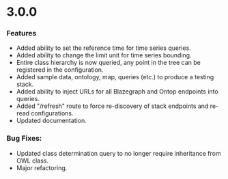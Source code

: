 [//]: # (Note that version headers need to start with "# " characters to be picked up by some automated scripts)

# 3.0.0
### Features
* Added ability to set the reference time for time series queries.
* Added ability to change the limit unit for time series bounding.
* Entire class hierarchy is now queried, any point in the tree can be registered in the configuration.
* Added sample data, ontology, map, queries (etc.) to produce a testing stack.
* Added ability to inject URLs for all Blazegraph and Ontop endpoints into queries.
* Added "/refresh" route to force re-discovery of stack endpoints and re-read configurations.
* Updated documentation.
### Bug Fixes:
* Updated class determination query to no longer require inheritance from OWL class.
* Major refactoring.